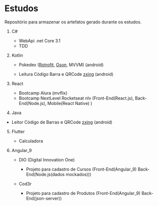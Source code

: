 # Estudos

Repositório para armazenar os artefatos gerado durante os estudos.

1. C#
	* WebApi .net Core 3.1
	* TDD
	
2. Kotlin
	
	* Pokedex ([Rotrofit](https://square.github.io/retrofit/), [Gson](https://github.com/google/gson), MVVM) (android)
	
	* Leitura Código Barra e QRCode [zxing](https://github.com/zxing/zxing) (android)
	
4. React
   * Bootcamp Alura (mvflix)
   * Bootcamp NextLevel Rocketseat nlv (Front-End(React.js), Back-End(Node.js), Mobile(React Native) )
   
4. Java
   
* Leitor Código de Barras  e QRCode [zxing](https://github.com/zxing/zxing) (android)
  
5. Flutter
   
   * Calculadora
   
6. Angular_9

   * DIO (Digital Innovation One)
     * Projeto para cadastro de Cursos (Front-End(Angular_9) Back-End(Node.js(dados mockados)))

   * Cod3r
     * Projeto para cadastro de Produtos (Front-End(Angular_9) Back-End(json-server))

   



